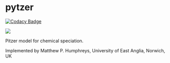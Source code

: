 # pytzer

[![Codacy Badge](https://api.codacy.com/project/badge/Grade/2e98427c04a64c8fbc2dbf785a6a383a)](https://app.codacy.com/app/mvdh7/pytzer?utm_source=github.com&utm_medium=referral&utm_content=mvdh7/pytzer&utm_campaign=Badge_Grade_Dashboard)

![](https://img.shields.io/pypi/v/pytzer.svg?style=popout)

Pitzer model for chemical speciation.

Implemented by Matthew P. Humphreys, University of East Anglia, Norwich, UK
